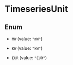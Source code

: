
# TimeseriesUnit

## Enum


* `MW` (value: `"mW"`)

* `KW` (value: `"kW"`)

* `EUR` (value: `"EUR"`)



